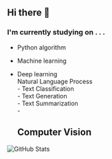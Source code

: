 ## Hi there 👋

### I'm currently studying on . . .  
  
- Python algorithm  
- Machine learning 
- Deep learning   
    Natural Language Process  
      - Text Classification   
      - Text Generation   
      - Text Summarization   
      - 


  
    Computer Vision 
    - 



<!--
**hyorea1/hyorea1** is a ✨ _special_ ✨ repository because its `README.md` (this file) appears on your GitHub profile.

Here are some ideas to get you started:

- 🔭 I’m currently working on ...
- 🌱 I’m currently learning ...
- 👯 I’m looking to collaborate on ...
- 🤔 I’m looking for help with ...
- 💬 Ask me about ...
- 📫 How to reach me: ...
- 😄 Pronouns: ...
- ⚡ Fun fact: ...
-->

![GitHub Stats](https://github-readme-stats.vercel.app/api?username=hyorea1&hide=issues&show_icons=true)
